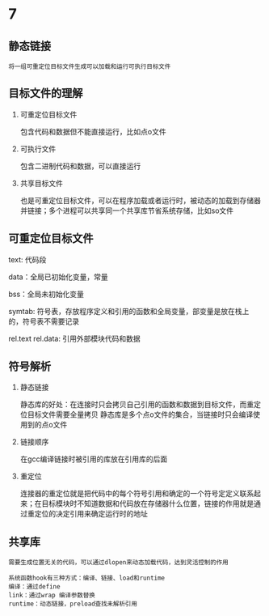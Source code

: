 # 7

## 静态链接
    将一组可重定位目标文件生成可以加载和运行可执行目标文件

## 目标文件的理解
1.  可重定位目标文件

    包含代码和数据但不能直接运行，比如点o文件

1. 可执行文件

    包含二进制代码和数据，可以直接运行

1. 共享目标文件

    也是可重定位目标文件，可以在程序加载或者运行时，被动态的加载到存储器并链接；多个进程可以共享同一个共享库节省系统存储，比如so文件

## 可重定位目标文件
text: 代码段

data：全局已初始化变量，常量

bss：全局未初始化变量

symtab: 符号表，存放程序定义和引用的函数和全局变量，部变量是放在栈上的，符号表不需要记录

rel.text rel.data: 引用外部模块代码和数据


## 符号解析
1. 静态链接

    静态库的好处：在连接时只会拷贝自己引用的函数和数据到目标文件，而重定位目标文件需要全量拷贝
    静态库是多个点o文件的集合，当链接时只会编译使用到的点o文件
    
1. 链接顺序

    在gcc编译链接时被引用的库放在引用库的后面

1. 重定位

    连接器的重定位就是把代码中的每个符号引用和确定的一个符号定定义联系起来；在目标模块时不知道数据和代码放在存储器什么位置，链接的作用就是通过重定位的决定引用来确定运行时的地址


## 共享库

    需要生成位置无关的代码，可以通过dlopen来动态加载代码，达到灵活控制的作用

    系统函数hook有三种方式：编译、链接、load和runtime
    编译：通过define
    link：通过wrap 编译参数替换
    runtime：动态链接，preload查找未解析引用
